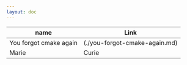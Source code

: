 ```yaml
---
layout: doc
---
```


| name | Link |
| ---------- | --------- |
| You forgot cmake again        | (./you-forgot-cmake-again.md)    |
| Marie      | Curie     |
